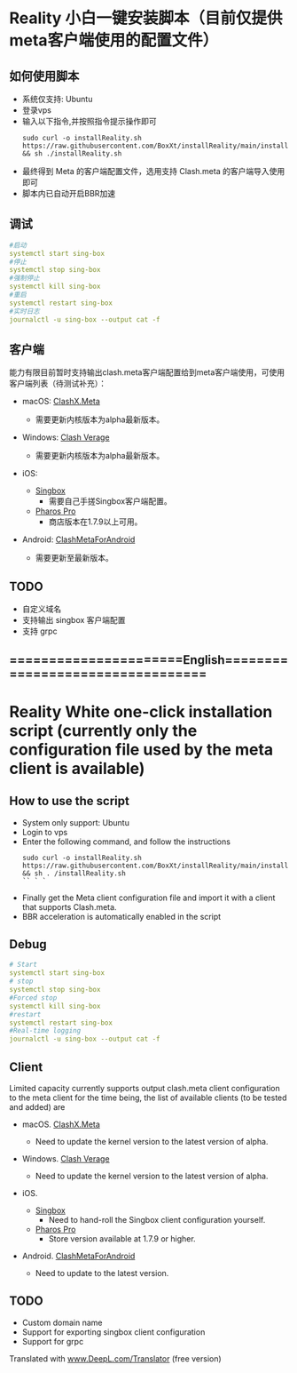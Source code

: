 # Reality 小白一键安装脚本（目前仅提供meta客户端使用的配置文件）

## 如何使用脚本
* 系统仅支持: Ubuntu
* 登录vps
* 输入以下指令,并按照指令提示操作即可
  ```
  sudo curl -o installReality.sh https://raw.githubusercontent.com/BoxXt/installReality/main/installReality.sh && sh ./installReality.sh
  ```
* 最终得到 Meta 的客户端配置文件，选用支持 Clash.meta 的客户端导入使用即可
* 脚本内已自动开启BBR加速

## 调试
```yaml
#启动
systemctl start sing-box
#停止
systemctl stop sing-box
#强制停止
systemctl kill sing-box
#重启
systemctl restart sing-box
#实时日志
journalctl -u sing-box --output cat -f
```
## 客户端
  能力有限目前暂时支持输出clash.meta客户端配置给到meta客户端使用，可使用客户端列表（待测试补充）：
  * macOS:
  [ClashX.Meta](https://github.com/MetaCubeX/ClashX.Meta/releases/tag/v1.2.1)
    * 需要更新内核版本为alpha最新版本。
    
  * Windows:
  [Clash Verage](https://github.com/zzzgydi/clash-verge/releases/tag/v1.2.3)
    * 需要更新内核版本为alpha最新版本。
    
  * iOS:
    * [Singbox]() 
      * 需要自己手搓Singbox客户端配置。  
    * [Pharos Pro]()
      * 商店版本在1.7.9以上可用。
  
  * Android:
    [ClashMetaForAndroid](https://github.com/MetaCubeX/ClashMetaForAndroid/releases/tag/Prerelease-alpha)
    * 需要更新至最新版本。
    

 ## TODO
  * 自定义域名
  * 支持输出 singbox 客户端配置
  * 支持 grpc
## ======================English=================================
# Reality White one-click installation script (currently only the configuration file used by the meta client is available)

## How to use the script
* System only support: Ubuntu
* Login to vps
* Enter the following command, and follow the instructions
  ```
  sudo curl -o installReality.sh https://raw.githubusercontent.com/BoxXt/installReality/main/installReality.sh && sh . /installReality.sh
  `` ` `
* Finally get the Meta client configuration file and import it with a client that supports Clash.meta.
* BBR acceleration is automatically enabled in the script

## Debug
```yaml
# Start
systemctl start sing-box
# stop
systemctl stop sing-box
#Forced stop
systemctl kill sing-box
#restart
systemctl restart sing-box
#Real-time logging
journalctl -u sing-box --output cat -f
```
## Client
  Limited capacity currently supports output clash.meta client configuration to the meta client for the time being, the list of available clients (to be tested and added) are
  * macOS.
  [ClashX.Meta](https://github.com/MetaCubeX/ClashX.Meta/releases/tag/v1.2.1)
    * Need to update the kernel version to the latest version of alpha.
    
  * Windows.
  [Clash Verage](https://github.com/zzzgydi/clash-verge/releases/tag/v1.2.3)
    * Need to update the kernel version to the latest version of alpha.
    
  * iOS.
    * [Singbox]() 
      * Need to hand-roll the Singbox client configuration yourself.  
    * [Pharos Pro]()
      * Store version available at 1.7.9 or higher.
  
  * Android.
    [ClashMetaForAndroid](https://github.com/MetaCubeX/ClashMetaForAndroid/releases/tag/Prerelease-alpha)
    * Need to update to the latest version.
    

 ## TODO
  * Custom domain name
  * Support for exporting singbox client configuration
  * Support for grpc

Translated with www.DeepL.com/Translator (free version)
